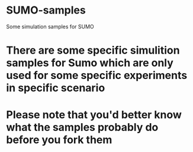 # SUMO-samples
Some simulation samples for SUMO

# There are some specific simulition samples for Sumo which are only used for some specific experiments in specific scenario
# Please note that you'd better know what the samples probably do before you fork them
